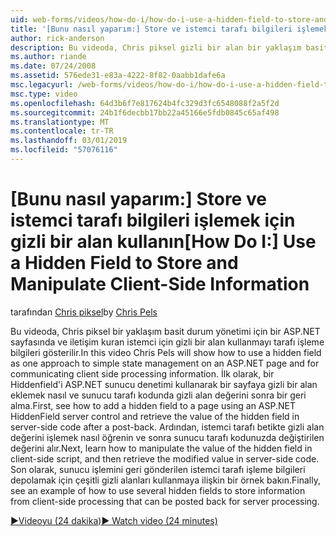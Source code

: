 ```yaml
---
uid: web-forms/videos/how-do-i/how-do-i-use-a-hidden-field-to-store-and-manipulate-client-side-information
title: '[Bunu nasıl yaparım:] Store ve istemci tarafı bilgileri işlemek için gizli bir alan kullanın | Microsoft Docs'
author: rick-anderson
description: Bu videoda, Chris piksel gizli bir alan bir yaklaşım basit durum yönetimi için bir ASP.NET sayfasında ve istemci tarafı iletişim kurmak için olarak nasıl kullanılacağını gösterir...
ms.author: riande
ms.date: 07/24/2008
ms.assetid: 576ede31-e83a-4222-8f82-0aabb1dafe6a
msc.legacyurl: /web-forms/videos/how-do-i/how-do-i-use-a-hidden-field-to-store-and-manipulate-client-side-information
msc.type: video
ms.openlocfilehash: 64d3b6f7e817624b4fc329d3fc6548088f2a5f2d
ms.sourcegitcommit: 24b1f6decbb17bb22a45166e5fdb0845c65af498
ms.translationtype: MT
ms.contentlocale: tr-TR
ms.lasthandoff: 03/01/2019
ms.locfileid: "57076116"
---
```

<a name="how-do-i-use-a-hidden-field-to-store-and-manipulate-client-side-information"></a><span data-ttu-id="a68a4-103">[Bunu nasıl yaparım:] Store ve istemci tarafı bilgileri işlemek için gizli bir alan kullanın</span><span class="sxs-lookup"><span data-stu-id="a68a4-103">[How Do I:] Use a Hidden Field to Store and Manipulate Client-Side Information</span></span>
====================
<span data-ttu-id="a68a4-104">tarafından [Chris piksel](https://twitter.com/chrispels)</span><span class="sxs-lookup"><span data-stu-id="a68a4-104">by [Chris Pels](https://twitter.com/chrispels)</span></span>

<span data-ttu-id="a68a4-105">Bu videoda, Chris piksel bir yaklaşım basit durum yönetimi için bir ASP.NET sayfasında ve iletişim kuran istemci için gizli bir alan kullanmayı tarafı işleme bilgileri gösterilir.</span><span class="sxs-lookup"><span data-stu-id="a68a4-105">In this video Chris Pels will show how to use a hidden field as one approach to simple state management on an ASP.NET page and for communicating client side processing information.</span></span> <span data-ttu-id="a68a4-106">İlk olarak, bir Hiddenfield'i ASP.NET sunucu denetimi kullanarak bir sayfaya gizli bir alan eklemek nasıl ve sunucu tarafı kodunda gizli alan değerini sonra bir geri alma.</span><span class="sxs-lookup"><span data-stu-id="a68a4-106">First, see how to add a hidden field to a page using an ASP.NET HiddenField server control and retrieve the value of the hidden field in server-side code after a post-back.</span></span> <span data-ttu-id="a68a4-107">Ardından, istemci tarafı betikte gizli alan değerini işlemek nasıl öğrenin ve sonra sunucu tarafı kodunuzda değiştirilen değerini alır.</span><span class="sxs-lookup"><span data-stu-id="a68a4-107">Next, learn how to manipulate the value of the hidden field in client-side script, and then retrieve the modified value in server-side code.</span></span> <span data-ttu-id="a68a4-108">Son olarak, sunucu işlemini geri gönderilen istemci tarafı işleme bilgileri depolamak için çeşitli gizli alanları kullanmaya ilişkin bir örnek bakın.</span><span class="sxs-lookup"><span data-stu-id="a68a4-108">Finally, see an example of how to use several hidden fields to store information from client-side processing that can be posted back for server processing.</span></span>

[<span data-ttu-id="a68a4-109">&#9654;Videoyu (24 dakika)</span><span class="sxs-lookup"><span data-stu-id="a68a4-109">&#9654; Watch video (24 minutes)</span></span>](https://channel9.msdn.com/Blogs/ASP-NET-Site-Videos/how-do-i-use-a-hidden-field-to-store-and-manipulate-client-side-information)
